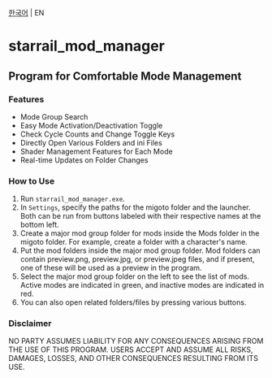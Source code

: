 [한국어](README.md) | EN

# starrail_mod_manager

## Program for Comfortable Mode Management

### Features

* Mode Group Search
* Easy Mode Activation/Deactivation Toggle
* Check Cycle Counts and Change Toggle Keys
* Directly Open Various Folders and ini Files
* Shader Management Features for Each Mode
* Real-time Updates on Folder Changes

### How to Use

1. Run `starrail_mod_manager.exe`.
2. In `Settings`, specify the paths for the migoto folder and the launcher. Both can be run from
   buttons labeled with their respective names at the bottom left.
3. Create a major mod group folder for mods inside the Mods folder in the migoto folder. For
   example, create a folder with a character's name.
4. Put the mod folders inside the major mod group folder. Mod folders can contain preview.png,
   preview.jpg, or preview.jpeg files, and if present, one of these will be used as a preview in the
   program.
5. Select the major mod group folder on the left to see the list of mods. Active modes are indicated
   in green, and inactive modes are indicated in red.
6. You can also open related folders/files by pressing various buttons.

### Disclaimer

NO PARTY ASSUMES LIABILITY FOR ANY CONSEQUENCES ARISING FROM THE USE OF THIS PROGRAM. USERS ACCEPT
AND ASSUME ALL RISKS, DAMAGES, LOSSES, AND OTHER CONSEQUENCES RESULTING FROM ITS USE.
